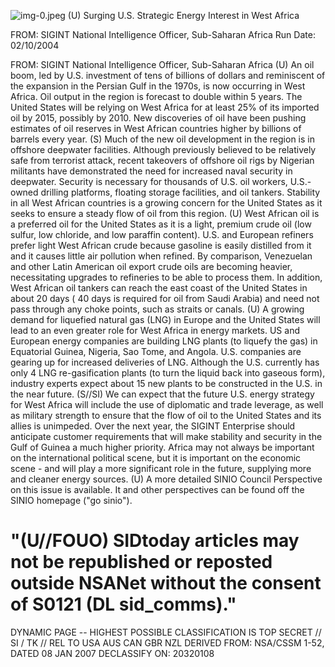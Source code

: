 ![img-0.jpeg](img-0.jpeg)
(U) Surging U.S. Strategic Energy Interest in West Africa

FROM:
SIGINT National Intelligence Officer, Sub-Saharan Africa
Run Date: 02/10/2004

FROM:
SIGINT National Intelligence Officer, Sub-Saharan Africa
(U) An oil boom, led by U.S. investment of tens of billions of dollars and reminiscent of the expansion in the Persian Gulf in the 1970s, is now occurring in West Africa. Oil output in the region is forecast to double within 5 years. The United States will be relying on West Africa for at least $25 \%$ of its imported oil by 2015, possibly by 2010. New discoveries of oil have been pushing estimates of oil reserves in West African countries higher by billions of barrels every year.
(S) Much of the new oil development in the region is in offshore deepwater facilities. Although previously believed to be relatively safe from terrorist attack, recent takeovers of offshore oil rigs by Nigerian militants have demonstrated the need for increased naval security in deepwater. Security is necessary for thousands of U.S. oil workers, U.S.-owned drilling platforms, floating storage facilities, and oil tankers. Stability in all West African countries is a growing concern for the United States as it seeks to ensure a steady flow of oil from this region.
(U) West African oil is a preferred oil for the United States as it is a light, premium crude oil (low sulfur, low chloride, and low paraffin content). U.S. and European refiners prefer light West African crude because gasoline is easily distilled from it and it causes little air pollution when refined. By comparison, Venezuelan and other Latin American oil export crude oils are becoming heavier, necessitating upgrades to refineries to be able to process them. In addition, West African oil tankers can reach the east coast of the United States in about 20 days ( 40 days is required for oil from Saudi Arabia) and need not pass through any choke points, such as straits or canals.
(U) A growing demand for liquefied natural gas (LNG) in Europe and the United States will lead to an even greater role for West Africa in energy markets. US and European energy companies are building LNG plants (to liquefy the gas) in Equatorial Guinea, Nigeria, Sao Tome, and Angola. U.S. companies are gearing up for increased deliveries of LNG. Although the U.S. currently has only 4 LNG re-gasification plants (to turn the liquid back into gaseous form), industry experts expect about 15 new plants to be constructed in the U.S. in the near future.
(S//SI) We can expect that the future U.S. energy strategy for West Africa will include the use of diplomatic and trade leverage, as well as military strength to ensure that the flow of oil to the United States and its allies is unimpeded. Over the next year, the SIGINT Enterprise should anticipate customer requirements that will make stability and security in the Gulf of Guinea a much higher priority. Africa may not always be important on the international political scene, but it is important on the economic scene - and will play a more significant role in the future, supplying more and cleaner energy sources.
(U) A more detailed SINIO Council Perspective on this issue is available. It and other perspectives can be found off the SINIO homepage ("go sinio").

# "(U//FOUO) SIDtoday articles may not be republished or reposted outside NSANet without the consent of S0121 (DL sid_comms)."
DYNAMIC PAGE -- HIGHEST POSSIBLE CLASSIFICATION IS TOP SECRET // SI / TK // REL TO USA AUS CAN GBR NZL
DERIVED FROM: NSA/CSSM 1-52, DATED 08 JAN 2007 DECLASSIFY ON: 20320108
